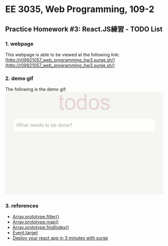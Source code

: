 # EE 3035, Web Programming, 109-2
## Practice Homework #3: React.JS練習 - TODO List
### 1. webpage 
This webpage is able to be viewed at the following link: [http://r09921057_web_programming_hw3.surge.sh/](http://r09921057_web_programming_hw3.surge.sh/)

### 2. demo gif
The following is the demo gif:\
![](./hw3_demo.gif)

### 3. references
* [Array.prototype.filter()](https://developer.mozilla.org/zh-TW/docs/Web/JavaScript/Reference/Global_Objects/Array/filter)
* [Array.prototype.map()](https://developer.mozilla.org/zh-TW/docs/Web/JavaScript/Reference/Global_Objects/Array/map)
* [Array.prototype.findIndex()](https://developer.mozilla.org/zh-TW/docs/Web/JavaScript/Reference/Global_Objects/Array/findIndex)
* [Event.target](https://developer.mozilla.org/zh-TW/docs/Web/API/Event/target)
* [Deploy your react app in 3 minutes with surge](https://medium.com/@viniciusgularte/deploy-your-react-app-in-3-minutes-with-surge-11bebe96b871)